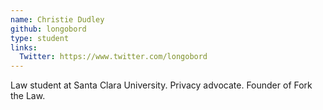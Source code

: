```yaml
---
name: Christie Dudley
github: longobord
type: student
links:
  Twitter: https://www.twitter.com/longobord
---
```


Law student at Santa Clara University. Privacy advocate. Founder of Fork the Law.
